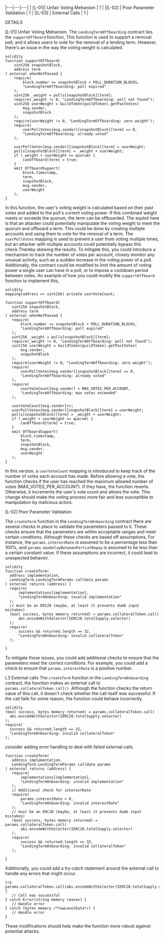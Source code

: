 |---|---|---|
| [L-01]| Unfair Voting Mehanism | 1 |
|[L-02] | Poor Parameter Validation | 1 |
|[L-03] | External Calls | 1 |

DETAILS

[L-01] Unfair Voting Mehanism.
The `LendingTermOffboarding` contract lies the `supportOffboard` function, This function is used to support a removal poll, and it allows users to vote for the removal of a lending term. However, there's an issue in the way the voting weight is calculated.

```
solidity
function supportOffboard(
    uint256 snapshotBlock,
    address term
) external whenNotPaused {
    require(
        block.number <= snapshotBlock + POLL_DURATION_BLOCKS,
        "LendingTermOffboarding: poll expired"
    );
    uint256 _weight = polls[snapshotBlock][term];
    require(_weight != 0, "LendingTermOffboarding: poll not found");
    uint256 userWeight = GuildToken(guildToken).getPastVotes(
        msg.sender,
        snapshotBlock
    );
    require(userWeight != 0, "LendingTermOffboarding: zero weight");
    require(
        userPollVotes[msg.sender][snapshotBlock][term] == 0,
        "LendingTermOffboarding: already voted"
    );

    userPollVotes[msg.sender][snapshotBlock][term] = userWeight;
    polls[snapshotBlock][term] = _weight + userWeight;
    if (_weight + userWeight >= quorum) {
        canOffboard[term] = true;
    }
    emit OffboardSupport(
        block.timestamp,
        term,
        snapshotBlock,
        msg.sender,
        userWeight
    );
}
```
In this function, the user's voting weight is calculated based on their past votes and added to the poll's current voting power. If this combined weight meets or exceeds the quorum, the term can be offboarded.
The exploit here is that an attacker could potentially manipulate the voting weight to meet the quorum and offboard a term. This could be done by creating multiple accounts and using them to vote for the removal of a term. The `userPollVotes` mapping is used to prevent a user from voting multiple times, but an attacker with multiple accounts could potentially bypass this check.Thereby skewing the results. To mitigate this, you could introduce a mechanism to track the number of votes per account, closely monitor any unusual activity, such as a sudden increase in the voting power of a poll. Additionally, the contract could be modified to limit the amount of voting power a single user can have in a poll, or to impose a cooldown period between votes. An example of how you could modify the `supportOffboard` function to implement this,

```
solidity
mapping(address => uint256) private userVoteCount;

function supportOffboard(
   uint256 snapshotBlock,
   address term
) external whenNotPaused {
   require(
       block.number <= snapshotBlock + POLL_DURATION_BLOCKS,
       "LendingTermOffboarding: poll expired"
   );
   uint256 _weight = polls[snapshotBlock][term];
   require(_weight != 0, "LendingTermOffboarding: poll not found");
   uint256 userWeight = GuildToken(guildToken).getPastVotes(
       msg.sender,
       snapshotBlock
   );
   require(userWeight != 0, "LendingTermOffboarding: zero weight");
   require(
       userPollVotes[msg.sender][snapshotBlock][term] == 0,
       "LendingTermOffboarding: already voted"
   );
   require(
       userVoteCount[msg.sender] < MAX_VOTES_PER_ACCOUNT,
       "LendingTermOffboarding: max votes exceeded"
   );

   userVoteCount[msg.sender]++;
   userPollVotes[msg.sender][snapshotBlock][term] = userWeight;
   polls[snapshotBlock][term] = _weight + userWeight;
   if (_weight + userWeight >= quorum) {
       canOffboard[term] = true;
   }
   emit OffboardSupport(
       block.timestamp,
       term,
       snapshotBlock,
       msg.sender,
       userWeight
   );
}
```
In this version, a `userVoteCount` mapping is introduced to keep track of the number of votes each account has made. Before allowing a vote, the function checks if the user has reached the maximum allowed number of votes (MAX_VOTES_PER_ACCOUNT). If they have, the function reverts. Otherwise, it increments the user's vote count and allows the vote.
This change should make the voting process more fair and less susceptible to manipulation by malicious actors.


[L-02]  Poor Parameter Validation 

The `createTerm` function in the `LendingTermOnboarding` contract there are several checks in place to validate the parameters passed to it. These checks ensure that the parameters are within acceptable ranges and meet certain conditions. Although these checks are based off assumptions, For instance, the `params.interestRate` is assumed to be a percentage less than 100%, and `params.maxDelayBetweenPartialRepay` is assumed to be less than a certain constant value. If these assumptions are incorrect, it could lead to unexpected behavior.

```
solidity
function createTerm(
  address implementation,
  LendingTerm.LendingTermParams calldata params
) external returns (address) {
  require(
      implementations[implementation],
      "LendingTermOnboarding: invalid implementation"
  );
  // must be an ERC20 (maybe, at least it prevents dumb input mistakes)
  (bool success, bytes memory returned) = params.collateralToken.call(
      abi.encodeWithSelector(IERC20.totalSupply.selector)
  );
  require(
      success && returned.length == 32,
      "LendingTermOnboarding: invalid collateralToken"
  );

}

```
To mitigate these issues, you could add additional checks to ensure that the parameters meet the correct conditions. For example, you could add a check to ensure that `params.interestRate` is a positive number. 



L3 External calls 
The `createTerm` function in the `LendingTermOnboarding` contract, the function makes an external call to `params.collateralToken.call()`. Although the function checks the return value of this call, it doesn't check whether the call itself was successful. If the call fails for some reason, the function could behave incorrectly.

```
solidity
(bool success, bytes memory returned) = params.collateralToken.call(
  abi.encodeWithSelector(IERC20.totalSupply.selector)
);
require(
  success && returned.length == 32,
  "LendingTermOnboarding: invalid collateralToken"
);

```
consider adding error handling to deal with failed external calls.

```
function createTerm(
   address implementation,
   LendingTerm.LendingTermParams calldata params
) external returns (address) {
   require(
       implementations[implementation],
       "LendingTermOnboarding: invalid implementation"
   );
   // Additional check for interestRate
   require(
       params.interestRate > 0,
       "LendingTermOnboarding: invalid interestRate"
   );
   // must be an ERC20 (maybe, at least it prevents dumb input mistakes)
   (bool success, bytes memory returned) = params.collateralToken.call(
       abi.encodeWithSelector(IERC20.totalSupply.selector)
   );
   require(
       success && returned.length == 32,
       "LendingTermOnboarding: invalid collateralToken"
   );
  
}
```
Additionally, you could add a try-catch statement around the external call to handle any errors that might occur.

```
try params.collateralToken.call(abi.encodeWithSelector(IERC20.totalSupply.selector)) {
   // Call was successful
} catch Error(string memory reason) {
   // Handle error
} catch (bytes memory /*lowLevelData*/) {
   // Handle error
}
```
These modifications should help make the function more robust against potential attacks.
